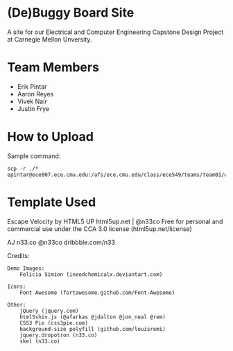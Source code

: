 (De)Buggy Board Site
===

A site for our Electrical and Computer Engineering Capstone Design Project at Carnegie Mellon Unversity.

Team Members
===

- Erik Pintar
- Aaron Reyes
- Vivek Nair
- Justin Frye

How to Upload
===

Sample command:

	scp -r ./* epintar@ece007.ece.cmu.edu:/afs/ece.cmu.edu/class/ece549/teams/team01/website

Template Used
===

Escape Velocity by HTML5 UP
html5up.net | @n33co
Free for personal and commercial use under the CCA 3.0 license (html5up.net/license)

AJ
n33.co @n33co dribbble.com/n33

Credits:

	Demo Images:
		Felicia Simion (ineedchemicalx.deviantart.com)
	
	Icons:
		Font Awesome (fortawesome.github.com/Font-Awesome)
	
	Other:
		jQuery (jquery.com)
		html5shiv.js (@afarkas @jdalton @jon_neal @rem)
		CSS3 Pie (css3pie.com)
		background-size polyfill (github.com/louisremi)
		jquery.dropotron (n33.co)
		skel (n33.co)